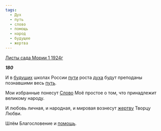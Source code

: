 ```yaml
---
tags:
  - Дух
  - путь
  - слово
  - помощь
  - народ
  - будущее
  - жертва
---
```

[Листы сада Мории 1 1924г](https://127.0.0.1:4002/agni/1924)

___180___

И в [будущих](../../../tags/#будущее) школах России [пути](../../../tags/#[путь](../../../tags/#путь)) роста [духа](../../../tags/#Дух) будут преподаны познавшими весь [путь](../../../tags/#путь).   

Мои избранные понесут [Слово](../../../tags/#слово) Моё простое о том, что принадлежит великому народу.   

И любовь личная, и народная, и мировая вознесут [жертву](../../../tags/#жертва) Творцу Любви.   

Шлём Благословение и [помощь](../../../tags/#помощь).   

